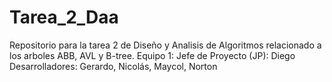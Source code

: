 # Tarea_2_Daa
Repositorio para la tarea 2 de Diseño y Analisis de Algoritmos relacionado a los arboles ABB, AVL y B-tree.
Equipo 1:
Jefe de Proyecto (JP): Diego
Desarrolladores: Gerardo, Nicolás, Maycol, Norton
